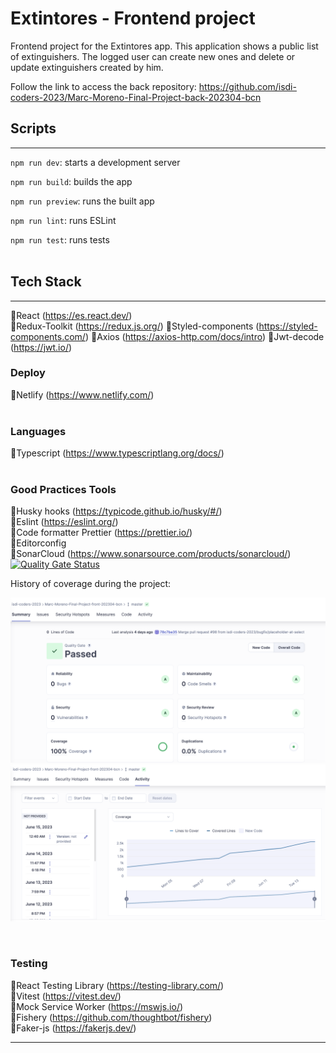 # Extintores - Frontend project

Frontend project for the Extintores app. This application shows a public list of extinguishers. The logged user can create new ones and delete or update extinguishers created by him.

Follow the link to access the back repository: https://github.com/isdi-coders-2023/Marc-Moreno-Final-Project-back-202304-bcn

## Scripts

---

`npm run dev`: starts a development server

`npm run build`: builds the app

`npm run preview`: runs the built app

`npm run lint`: runs ESLint

`npm run test`: runs tests  
<br>

## Tech Stack

---

🔸React (https://es.react.dev/)  
🔸Redux-Toolkit (https://redux.js.org/)
🔸Styled-components (https://styled-components.com/)
🔸Axios (https://axios-http.com/docs/intro)
🔸Jwt-decode (https://jwt.io/)
<br>

### **Deploy**

🔸Netlify (https://www.netlify.com/)  
<br>

### **Languages**

🔸Typescript (https://www.typescriptlang.org/docs/)  
<br>

### **Good Practices Tools**

🔸Husky hooks (https://typicode.github.io/husky/#/)  
🔸Eslint (https://eslint.org/)  
🔸Code formatter Prettier (https://prettier.io/)  
🔸Editorconfig  
🔸SonarCloud (https://www.sonarsource.com/products/sonarcloud/)
[![Quality Gate Status](https://sonarcloud.io/api/project_badges/measure?project=marcmoreno112_extintores-front&metric=alert_status)](https://sonarcloud.io/summary/new_code?id=marcmoreno112_extintores-front)

History of coverage during the project:

![Hi](./sonarcloud-screenshots/sonarcloud-front-1.png)
![Hi](./sonarcloud-screenshots/sonarcloud-front-2.png)

<br>

### **Testing**

🔸React Testing Library (https://testing-library.com/)  
🔸Vitest (https://vitest.dev/)  
🔸Mock Service Worker (https://mswjs.io/)  
🔸Fishery (https://github.com/thoughtbot/fishery)  
🔸Faker-js (https://fakerjs.dev/)

---

<br>
